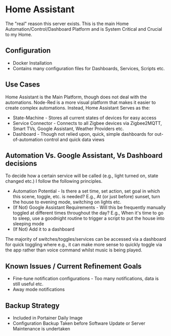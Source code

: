 # Home Assistant

The "real" reason this server exists. This is the main Home Automation/Control/Dashboard Platform and is System Critical and Crucial to my Home.

## Configuration
  * Docker Installation
  * Contains many configuration files for Dashboards, Services, Scripts etc.

## Use Cases

Home Assistant is the Main Platform, though does not deal with the automations. Node-Red is a more visual platform that makes it easier to create complex automations. Instead, Home Assistant Serves as the:

  * State-Machine - Stores all current states of devices for easy access
  * Service Connector - Connects to all Zigbee devices via Zigbee2MQTT, Smart TVs, Google Assistant, Weather Providers etc.
  * Dashboard - Though not relied upon, quick, simple dashboards for out-of-automation control and quick data views


## Automation Vs. Google Assistant, Vs Dashboard decisions

To decide how a certain service will be called (e.g., light turned on, state changed etc.) I follow the following principles. 

  * Automation Potential - Is there a set time, set action, set goal in which this scene, toggle, etc. is needed? E.g., At (or just before) sunset, turn the house to evening mode, switching on lights etc.
  * (If Not) Google Assistant Requirements - Will this be frequently manually toggled at different times throughout the day? E.g., When it's time to go to sleep, use a goodnight routine to trigger a script to put the house into sleeping mode
  * (If Not) Add it to a dashboard


The majority of switches/toggles/services can be accessed via a dashboard for quick toggling where e.g., it can make more sense to quickly toggle via the app rather than voice command whilst music is being played.

## Known Issues / Current Refinement Goals

  * Fine-tune notification configurations - Too many notifications, data is still useful etc.
  * Away mode notifications

## Backup Strategy
  * Included in Portainer Daily Image
  * Configuration Backup Taken before Software Update or Server Maintenance is undertaken